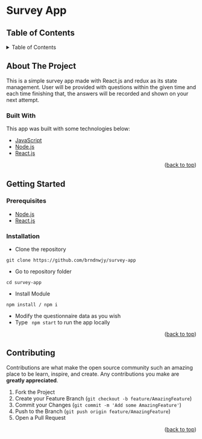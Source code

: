 # Survey App

<!-- Table of Contents -->

## Table of Contents

<details>
  <summary>Table of Contents</summary>
  <ol>
    <li>
      <a href="#about-the-project">About The Project</a>
      <ul>
        <li><a href="#built-with">Built With</a></li>
      </ul>
    </li>
    <li>
      <a href="#getting-started">Getting Started</a>
      <ul>
        <li><a href="#prerequisites">Prerequisites</a></li>
        <li><a href="#installation">Installation</a></li>
      </ul>
    </li>
    <li><a href="#contributing">Contributing</a></li>
  </ol>
</details>

<!-- About The Project -->

## About The Project

This is a simple survey app made with React.js and redux as its state management.
User will be provided with questions within the given time and each time finishing that, the answers will be recorded and shown on your next attempt.

### Built With

This app was built with some technologies below:

- [JavaScript](https://www.javascript.com)
- [Node.js](https://nodejs.org/en)
- [React.js](https://reactjs.org)

<p align="right">(<a href="#top">back to top</a>)</p>

<!-- Getting Started -->

## Getting Started

### Prerequisites

- [Node.js](https://nodejs.org/en/download)
- [React.js](https://reactjs.org/docs/create-a-new-react-app.html)

### Installation

- Clone the repository

```
git clone https://github.com/brndnwjy/survey-app
```

- Go to repository folder

```
cd survey-app
```

- Install Module

```
npm install / npm i
```

- Modify the questionnaire data as you wish
- Type ` npm start` to run the app locally

<p align="right">(<a href="#top">back to top</a>)</p>

<!-- Contributing -->

## Contributing

Contributions are what make the open source community such an amazing place to be learn, inspire, and create. Any contributions you make are **greatly appreciated**.

1. Fork the Project
2. Create your Feature Branch (`git checkout -b feature/AmazingFeature`)
3. Commit your Changes (`git commit -m 'Add some AmazingFeature'`)
4. Push to the Branch (`git push origin feature/AmazingFeature`)
5. Open a Pull Request

<p align="right">(<a href="#top">back to top</a>)</p>
